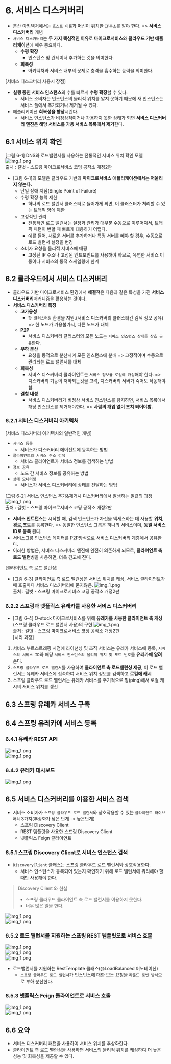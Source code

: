 # 6. 서비스 디스커버리
- 분산 아키텍처에서는 `호스트 이름`과 머신이 위치한 `IP주소`를 알야 한다. => **서비스 디스커버리** 개념
- `서비스 디스커버리`는 **두 가지 핵심적인 이유**로 **마이크로서비스**와 **클라우드 기반 애플리케이션**에 매우 중요하다.
  - **수평 확장**
    - 인스턴스 및 컨테이너 추가하는 것을 의미한다.
  - **회복성**
    - 아키텍처와 서비스 내부의 문제로 충격을 흡수하는 능력을 의미한다.

[서비스 디스크버리 사용시 장점]
- **실행 중인 서비스 인스턴스**의 수를 빠르게 **수평 확장**할 수 있다.
  - 서비스 소비자는 인스턴스의 물리적 위치를 알지 못하기 때문에 새 인스턴스는 서비스 풀에서 추가되거나 제거될 수 있다.
- 애플리케이션 **회복성을 향상**시킨다.
  - 서비스 인스턴스가 비정상적이거나 가용하지 못한 상태가 되면 **서비스 디스커버리 엔진은 해당 서비스를 가용 서비스 목록에서 제거**한다.

## 6.1 서비스 위치 확인
[그림 6-1] DNS와 로드밸런서를 사용하는 전통적인 서비스 위치 확인 모델
![img_1.png](images/ch06/img.png)  
출처 : 길벗 - 스프링 마이크로서비스 코딩 공작소 개정2판  
- [그림 6-1]의 모델은 클라우드 기반의 **마이크로서비스 애플리케이션에서는 어울리지 않는다.**
  - 단일 장애 지점(Single Point of Failure)
  - 수평 확장 능력 제한
    - 하나의 로드 밸런서 클러스터로 들어가게 되면, 이 클러스터가 처리할 수 있는 트래픽 양에 제한
  - 고정적인 관리
    - 전통적인 로드 밸런서는 설정과 관리가 대부분 수동으로 이루어져서, 트래픽 패턴이 변할 때 빠르게 대응하기 어렵다.
    - 예를 들어, 새로운 서버를 추가하거나 특정 서버를 빼야 할 경우, 수동으로 로드 밸런서 설정을 변경
  - 소비자 요청을 물리적 서비스에 매핑
    - 고정된 IP 주소나 고정된 엔드포인트를 사용해야 하므로, 유연한 서비스 이동이나 서비스의 동적 스케일링에 한계

## 6.2 클라우드에서 서비스 디스커버리
- 클라우드 기반 마이크로서비스 환경에서 **해결책**은 다음과 같은 특성을 가진 **서비스 디스커버리**매커니즘을 활용하는 것이다.
- **서비스 디스커버리 특징**
  - **고가용성**
    - `핫 클러스터링` 환경을 지원.(서비스 디스커버리 클러스터간 검색 정보 공유) => 한 노드가 가용불가시, 다른 노드가 대체
  - **P2P**
    - 서비스 디스커버리 클러스터의 모든 노드는 `서비스 인스턴스 상태를 상호 공유`한다.
  - **부하 분산**
    - 요청을 동적으로 분산시켜 모든 인스턴스에 분배 => 고정적이며 수동으로 관리되는 로드 밸런서를 대체
  - **회복성**
    - 서비스 디스커버리 클라이언트는 `서비스 정보를 로컬에 캐싱`해야 한다. => 디스커버리 기능이 저하되는것을 고려, 디스커버리 서버가 죽어도 작동해야함.
  - **결함 내성**
    - 서비스 디스커버리가 비정상 서비스 인스턴스를 탐지하면, 서비스 목록에서 해당 인스턴스를 제거해야한다. => **사람의 개입 없이 조치 되어야함.**

### 6.2.1 서비스 디스커버리 아키텍처
[서비스 디스커버리 아키텍처의 일반적인 개념]
- `서비스 등록`
  - 서비스가 디스커버리 에이전트에 등록하는 방법
- `클라이언트의 서비스 주소 검색`
  - 서비스 클라이언트가 서비스 정보를 검색하는 방법
- `정보 공유`
  - 노드 간 서비스 정보를 공유하는 방법
- `상태 모니터링`
  - 서비스가 서비스 디스커버리에 상태를 전달하는 방법

[그림 6-2] 서비스 인스턴스 추가&제거시 디스커버리에서 발생하는 일련의 과정
![img_1.png](images/ch06/img_1.png)  
출처 : 길벗 - 스프링 마이크로서비스 코딩 공작소 개정2판  
- **서비스 인트턴스**는 시작할 때, 검색 인스턴스가 자신을 액세스하는 데 사용할 **위치,경로,포트**를 등록한다. => 동일한 인스턴스 그룹은 하나의 서비스이며, **동일 서비스ID로 등록** 된다.
- 서비스그룹 인스턴스 데이터를 P2P방식으로 서비스 디스커버리 계층에서 공유한다.
- 이러한 방법은, 서비스 디스커버리 엔진에 완전히 의존하게 되므로, **클라이언트 측 로드 밸런싱**을 사용하면, 더욱 견고해 진다.

[클라이언트 측 로드 밸런싱]
- [그림 6-3] 클라이언트 측 로드 밸런싱은 서비스 위치를 캐싱, 서비스 클라이언트가 매 호출마다 서비스 디스커버리에 묻지않음.
![img_1.png](images/ch06/img_2.png)  
출처 : 길벗 - 스프링 마이크로서비스 코딩 공작소 개정2판  

### 6.2.2 스프링과 넷플릭스 유레카를 사용한 서비스 디스커버리
- [그림 6-4] O-stock 마이크로서비스를 위해 **유레카를 사용한 클라이언트 측 캐싱**(스프링 클라우드 로드 밸런서 사용)의 구현
  ![img_1.png](images/ch06/img_3.png)   
  출처 : 길벗 - 스프링 마이크로서비스 코딩 공작소 개정2판  
[처리 과정]
1. 서비스 부트스트래핑 시점에 라이선싱 및 조직 서비스는 유레카 서비스에 등록, `서비스의 서비스 ID`와 해당 `서비스 인스턴스의 물리적 위치 및 포트 번호`를 **유레카에 알려** 준다.
2. `스프링 클라우드 로드 밸런서`를 사용하여 **클라이언트 측 로드밸런싱 제공**, 이 로드 밸런서는 유레카 서비스에 접속하여 서비스 위치 정보를 검색하고 **로컬에 캐시**
3. 스프링 클라우드 로드 밸런서는 유레카 서비스를 주기적으로 핑(ping)해서 로컬 캐시의 서비스 위치를 갱신

## 6.3 스프링 유레카 서비스 구축
## 6.4 스프링 유레카에 서비스 등록
### 6.4.1 유레카 REST API
![img_1.png](images/ch06/img_6.png)   
![img_1.png](images/ch06/img_5.png)   
### 6.4.2 유레카 대시보드
![img_1.png](images/ch06/img_4.png)   
## 6.5 서비스 디스커버리를 이용한 서비스 검색
- 서비스 소비자가 `스프링 클라우드 로드 밸런서`와 상호작용할 수 있는 `클라이언트 라이브러리` 3가지(추상화가 낮은 단계 -> 높은단계)
  - 스프링 Discovery Client
  - REST 템플릿을 사용한 스프링 Discovery Client
  - 넷플릭스 Feign 클라이언트
### 6.5.1 스프링 Discovery Client로 서비스 인스턴스 검색
- `DiscoveryClient` 클래스는 스프링 클라우드 로드 밸런서와 상호작용한다.
  - 서비스 인스턴스가 등록되어 있는지 확인하기 위해 로드 밸런서에 쿼리해야 할 때만 사용해야 한다.
> Discovery Client 와 현실
> - 스프링 클라우드 클라이언트 측 로드 밸런서를 이용하지 못한다.
> - 너무 많은 일을 한다.  

![img_1.png](images/ch06/img_7.png)  
![img_1.png](images/ch06/img_8.png)  

### 6.5.2 로드 밸런서를 지원하는 스프링 REST 템플릿으로 서비스 호출
![img_1.png](images/ch06/img_9.png)    
![img_1.png](images/ch06/img_10.png)  
![img_1.png](images/ch06/img_11.png)  
- 로드밸런서를 지원하는 RestTemplate 클래스(@LoadBalanced 어노테이션)
  - `스프링 클라우드 로드 밸런서`가 인스턴스에 대한 모든 요청을 `라운드 로빈 방식`으로 부하 분산한다.
### 6.5.3 넷플릭스 Feign 클라이언트로 서비스 호출
![img_1.png](images/ch06/img_12.png)  
![img_1.png](images/ch06/img_13.png)    

## 6.6 요약
- 서비스 디스커버리 패턴을 사용하여 서비스 위치를 추상화한다.
- 클라이언트 측 로드 밸런싱을 사용하면 서비스의 물리적 위치를 캐싱하여 더 높은 성능 및 회복성을 제공할 수 있다.
